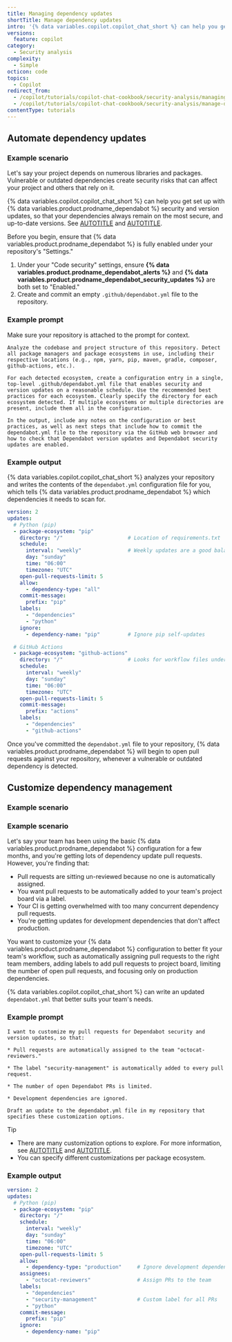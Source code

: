 ```yaml
---
title: Managing dependency updates
shortTitle: Manage dependency updates
intro: '{% data variables.copilot.copilot_chat_short %} can help you get set up with {% data variables.product.prodname_dependabot %} to streamline dependency updates.'
versions:
  feature: copilot
category:
  - Security analysis
complexity:
  - Simple
octicon: code
topics:
  - Copilot
redirect_from:
  - /copilot/tutorials/copilot-chat-cookbook/security-analysis/managing-dependency-updates
  - /copilot/tutorials/copilot-chat-cookbook/security-analysis/manage-dependency-updates
contentType: tutorials
---
```


## Automate dependency updates

### Example scenario

Let's say your project depends on numerous libraries and packages. Vulnerable or outdated dependencies create security risks that can affect your project and others that rely on it.

{% data variables.copilot.copilot_chat_short %} can help you get set up with {% data variables.product.prodname_dependabot %} security and version updates, so that your dependencies always remain on the most secure, and up-to-date versions. See [AUTOTITLE](/code-security/dependabot/dependabot-security-updates/about-dependabot-security-updates) and [AUTOTITLE](/code-security/dependabot/dependabot-version-updates/about-dependabot-version-updates).

Before you begin, ensure that {% data variables.product.prodname_dependabot %} is fully enabled under your repository's "Settings."
1. Under your "Code security" settings, ensure **{% data variables.product.prodname_dependabot_alerts %}** and **{% data variables.product.prodname_dependabot_security_updates %}** are both set to "Enabled."
1. Create and commit an empty `.github/dependabot.yml` file to the repository.

### Example prompt

Make sure your repository is attached to the prompt for context.

`Analyze the codebase and project structure of this repository. Detect all package managers and package ecosystems in use, including their respective locations (e.g., npm, yarn, pip, maven, gradle, composer, github-actions, etc.).`

`For each detected ecosystem, create a configuration entry in a single, top-level .github/dependabot.yml file that enables security and version updates on a reasonable schedule. Use the recommended best practices for each ecosystem. Clearly specify the directory for each ecosystem detected. If multiple ecosystems or multiple directories are present, include them all in the configuration.`

`In the output, include any notes on the configuration or best practices, as well as next steps that include how to commit the dependabot.yml file to the repository via the GitHub web browser and how to check that Dependabot version updates and Dependabot security updates are enabled.`

### Example output

{% data variables.copilot.copilot_chat_short %} analyzes your repository and writes the contents of the `dependabot.yml` configuration file for you, which tells {% data variables.product.prodname_dependabot %} which dependencies it needs to scan for.

```yaml
version: 2
updates:
  # Python (pip)
  - package-ecosystem: "pip"
    directory: "/"                     # Location of requirements.txt
    schedule:
      interval: "weekly"               # Weekly updates are a good balance for libraries
      day: "sunday"
      time: "06:00"
      timezone: "UTC"
    open-pull-requests-limit: 5
    allow:
      - dependency-type: "all"
    commit-message:
      prefix: "pip"
    labels:
      - "dependencies"
      - "python"
    ignore:
      - dependency-name: "pip"         # Ignore pip self-updates

  # GitHub Actions
  - package-ecosystem: "github-actions"
    directory: "/"                     # Looks for workflow files under .github/workflows/
    schedule:
      interval: "weekly"
      day: "sunday"
      time: "06:00"
      timezone: "UTC"
    open-pull-requests-limit: 5
    commit-message:
      prefix: "actions"
    labels:
      - "dependencies"
      - "github-actions"
```

Once you've committed the `dependabot.yml` file to your repository, {% data variables.product.prodname_dependabot %} will begin to open pull requests against your repository, whenever a vulnerable or outdated dependency is detected.

## Customize dependency management

### Example scenario

### Example scenario

Let's say your team has been using the basic {% data variables.product.prodname_dependabot %} configuration for a few months, and you're getting lots of dependency update pull requests. However, you're finding that:

* Pull requests are sitting un-reviewed because no one is automatically assigned.
* You want pull requests to be automatically added to your team's project board via a label.
* Your CI is getting overwhelmed with too many concurrent dependency pull requests.
* You're getting updates for development dependencies that don't affect production.

You want to customize your {% data variables.product.prodname_dependabot %} configuration to better fit your team's workflow, such as automatically assigning pull requests to the right team members, adding labels to add pull requests to project board, limiting the number of open pull requests, and focusing only on production dependencies.

{% data variables.copilot.copilot_chat_short %} can write an updated `dependabot.yml` that better suits your team's needs.

### Example prompt

`I want to customize my pull requests for Dependabot security and version updates, so that:`

`* Pull requests are automatically assigned to the team "octocat-reviewers."`

`* The label "security-management" is automatically added to every pull request.`

`* The number of open Dependabot PRs is limited.`

`* Development dependencies are ignored.`

`Draft an update to the dependabot.yml file in my repository that specifies these customization options.`

> [!TIP]
> * There are many customization options to explore. For more information, see [AUTOTITLE](/code-security/dependabot/dependabot-security-updates/customizing-dependabot-security-prs) and [AUTOTITLE](/code-security/dependabot/dependabot-version-updates/customizing-dependabot-prs).
> * You can specify different customizations per package ecosystem.

### Example output

```yaml
version: 2
updates:
  # Python (pip)
  - package-ecosystem: "pip"
    directory: "/"
    schedule:
      interval: "weekly"
      day: "sunday"
      time: "06:00"
      timezone: "UTC"
    open-pull-requests-limit: 5
    allow:
      - dependency-type: "production"     # Ignore development dependencies
    assignees:
      - "octocat-reviewers"               # Assign PRs to the team
    labels:
      - "dependencies"
      - "security-management"             # Custom label for all PRs
      - "python"
    commit-message:
      prefix: "pip"
    ignore:
      - dependency-name: "pip"
```  
